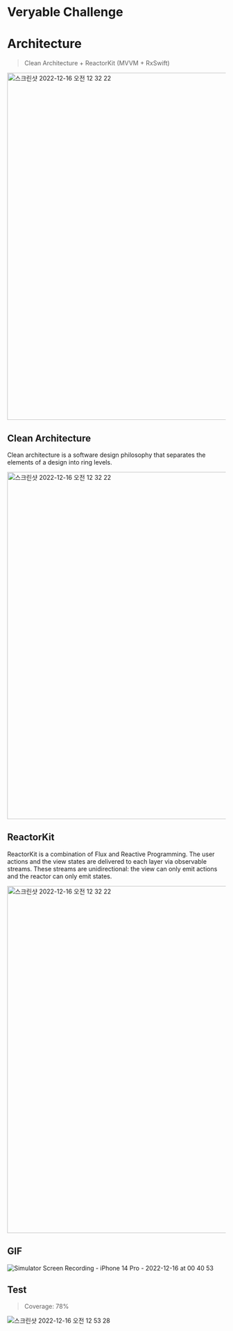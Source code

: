 # Veryable Challenge

# Architecture

> Clean Architecture + ReactorKit (MVVM + RxSwift)

<img width="800" alt="스크린샷 2022-12-16 오전 12 32 22" src="https://user-images.githubusercontent.com/47676921/208038264-0308c66b-a494-4335-828b-6edf88e4e623.png">

## Clean Architecture

Clean architecture is a software design philosophy that separates the elements of a design into ring levels.

<img width="800" alt="스크린샷 2022-12-16 오전 12 32 22" src="https://user-images.githubusercontent.com/47676921/208038648-adfb7ea9-8e56-4442-931e-32b27f0dcafd.png">

## ReactorKit

ReactorKit is a combination of Flux and Reactive Programming. The user actions and the view states are delivered to each layer via observable streams. These streams are unidirectional: the view can only emit actions and the reactor can only emit states.

<img width="800" alt="스크린샷 2022-12-16 오전 12 32 22" src="https://user-images.githubusercontent.com/47676921/208038465-5e9ac5f3-a71a-473e-9bbe-cb06be984ef2.png">

## GIF

![Simulator Screen Recording - iPhone 14 Pro - 2022-12-16 at 00 40 53](https://user-images.githubusercontent.com/47676921/208039441-31ba659e-1cfd-472f-aa81-84c223c62c17.gif)

## Test

> Coverage: 78%

![스크린샷 2022-12-16 오전 12 53 28](https://user-images.githubusercontent.com/47676921/208040140-aa1c6b37-1ab7-4d5c-839f-6a39753f9e28.png)
